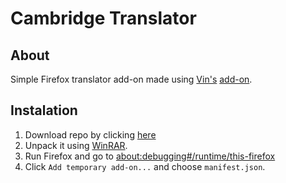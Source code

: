 # Cambridge Translator

## About

Simple Firefox translator add-on made using [Vin's](https://addons.mozilla.org/pl/firefox/user/16043600/) [add-on](https://addons.mozilla.org/pl/firefox/addon/cambridge-dictionary/).

## Instalation

1. Download repo by clicking [here](https://github.com/kamack38/Cambridge-Translator/archive/refs/heads/master.zip)
2. Unpack it using [WinRAR](https://www.win-rar.com/).
3. Run Firefox and go to [about:debugging#/runtime/this-firefox](about:debugging#/runtime/this-firefox)
4. Click `Add temporary add-on...` and choose `manifest.json`.